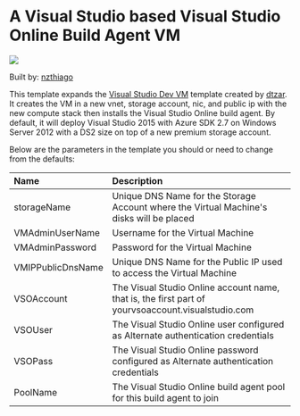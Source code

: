 # A Visual Studio based Visual Studio Online Build Agent VM

<a href="https://portal.azure.com/#create/Microsoft.Template/uri/https%3A%2F%2Fraw.githubusercontent.com%2FAzure%2Fazure-quickstart-templates%2Fmaster%2Fvisual-studio-vsobuildagent-vm%2Fazuredeploy.json" target="_blank">
    <img src="http://azuredeploy.net/deploybutton.png"/>
</a>

Built by: [nzthiago](https://github.com/nzthiago)

This template expands the <a href="https://github.com/Azure/azure-quickstart-templates/tree/master/visual-studio-dev-vm">Visual Studio Dev VM</a> template created by [dtzar](https://github.com/dtzar).  It creates the VM in a new vnet, storage account, nic, and public ip with the new compute stack then installs the Visual Studio Online build agent.
By default, it will deploy Visual Studio 2015 with Azure SDK 2.7 on Windows Server 2012 with a DS2 size on top of a new premium storage account.

Below are the parameters in the template you should or need to change from the defaults: 

| Name   | Description    |
|:--- |:---|
| storageName | Unique DNS Name for the Storage Account where the Virtual Machine's disks will be placed |
| VMAdminUserName  | Username for the Virtual Machine  |
| VMAdminPassword  | Password for the Virtual Machine  |
| VMIPPublicDnsName  | Unique DNS Name for the Public IP used to access the Virtual Machine |
| VSOAccount  | The Visual Studio Online account name, that is, the first part of yourvsoaccount.visualstudio.com |
| VSOUser  | The Visual Studio Online user configured as Alternate authentication credentials |
| VSOPass  | The Visual Studio Online password configured as Alternate authentication credentials |
| PoolName  | The Visual Studio Online build agent pool for this build agent to join |
